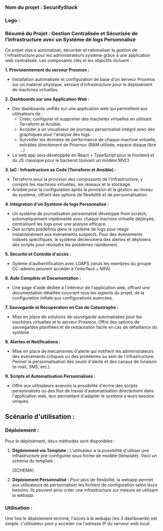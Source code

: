 ### Nom du projet : SecurifyStack

### Logo : 



### **Résumé du Projet : Gestion Centralisée et Sécurisée de l'Infrastructure avec un Système de logs Personnalisé**

Ce projet vise à automatiser, sécuriser et rationaliser la gestion de l'infrastructure pour les administrateurs système grâce à une application web centralisée. Les composants clés et les objectifs incluent :

**1. Provisionnement du serveur Proxmox :**

- Installation automatisée et configuration de base d'un serveur Proxmox sur un matériel physique, servant d'infrastructure pour le déploiement de machines virtuelles.

**2. Dashboards sur une Application Web :**

- Des dashboards unifiés sur une application web qui permettent aux utilisateurs de :
    - Créer, configurer et supprimer des machines virtuelles en utilisant Terraform et Ansible.
    - Accéder à un visualiseur de journaux personnalisé intégré avec des graphiques pour l'analyse des logs.
    - Surveiller les données de performance de chaque machine virtuelle, extraites directement de Proxmox (RAM utilisée, espace disque libre ...)
- La web app sera développée en React + TypeScript pour le frontend et du JS classique pour le backend (suivant un modèle MVC)

**3. IaC : Infrastructure as Code (Terraform et Ansible) :**

- Terraform pour la provision des composants de l'infrastructure, y compris les machines virtuelles, les réseaux et le stockage.
- Ansible pour la configuration après la provision et la gestion au niveau du système, offrant des options de flexibilité et de personnalisation.

**4. Intégration d'un Système de logs Personnalisé :**

- Un système de journalisation personnalisé développé from scratch, automatiquement implémenté avec chaque machine virtuelle déployée, centralisant les logs pour une analyse efficace.
- Des scripts prédéfinis dans le système de logs pour réagir instantanément aux événements suspects. Pour des événements indexés spécifiques, le système déclenchera des alertes et déploiera des scripts pour résoudre les problèmes rapidement.

**5. Sécurité et Contrôle d'accès :**

- Syteme d'authentification avec LDAPS (seuls les membres du groupe DC-admins peuvent accéder à l'interface + MFA)


**6. Aide Complète et Documentation :**

- Une page d'aide dédiée à l'intérieur de l'application web, offrant une documentation détaillée couvrant tous les aspects du projet, de la configuration initiale aux configurations avancées.

**7. Sauvegarde et Récupération en Cas de Catastrophe :**

- Mise en place de solutions de sauvegarde automatisées pour les machines virtuelles et le serveur Proxmox. Offre des options de sauvegardes planifiées et de restauration facile en cas de défaillance du système.

**8. Alertes et Notifications :**

- Mise en place de mécanismes d'alerte qui notifient les administrateurs des événements critiques ou des problèmes au sein de l'infrastructure. Permet la personnalisation des seuils d'alerte et des canaux de livraison (e-mail, SMS, etc.).

**9. Scripts et Automatisation Personnalisés :**

- Offre aux utilisateurs avancés la possibilité d'écrire des scripts personnalisés ou des flux de travail d'automatisation directement dans l'application web, leur permettant d'adapter le système à leurs besoins uniques.


## Scénario d'utilisation :

###  **Déploiement :**

Pour le déploiement, deux méthodes sont disponibles :

1. **Déploiement via Template :** L'utilisateur a la possibilité d'utiliser une infrastructure pré-configurée sous forme de modèle (template). Voici un schéma du template :

	[SCHEMA]
    
2. **Déploiement Personnalisé :** Pour plus de flexibilité, la webapp permet aux utilisateurs de personnaliser les fichiers de configuration selon leurs besoins. Ils peuvent ainsi créer une infrastructure sur mesure en utilisant la webapp.


### **Utilisation :**

Une fois le déploiement terminé, l'accès à la webapp (les 3 dashboards) est simple. L'utilisateur peut y accéder via l'adresse IP du serveur web local.